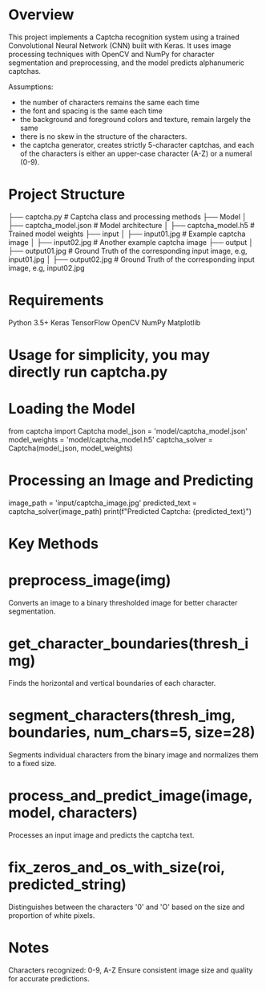# Overview

This project implements a Captcha recognition system using a trained Convolutional Neural Network (CNN) built with Keras. It uses image processing techniques with OpenCV and NumPy for character segmentation and preprocessing, and the model predicts alphanumeric captchas.

Assumptions: 
- the number of characters remains the same each time
- the font and spacing is the same each time
- the background and foreground colors and texture, remain largely the same
- there is no skew in the structure of the characters.
- the captcha generator, creates strictly 5-character captchas, and each of the characters is either an upper-case character (A-Z) or a numeral (0-9).

# Project Structure
├── captcha.py              # Captcha class and processing methods
├── Model
│   ├── captcha_model.json      # Model architecture
│   ├── captcha_model.h5        # Trained model weights
├── input
│   ├── input01.jpg             # Example captcha image
│   ├── input02.jpg             # Another example captcha image
├── output
│   ├── output01.jpg             # Ground Truth of the corresponding input image, e.g, input01.jpg
│   ├── output02.jpg             # Ground Truth of the corresponding input image, e.g, input02.jpg

# Requirements

Python 3.5+
Keras
TensorFlow
OpenCV
NumPy
Matplotlib


# Usage for simplicity, you may directly run captcha.py

# Loading the Model

from captcha import Captcha
model_json = 'model/captcha_model.json'
model_weights = 'model/captcha_model.h5'
captcha_solver = Captcha(model_json, model_weights)

# Processing an Image and Predicting
image_path = 'input/captcha_image.jpg'
predicted_text = captcha_solver(image_path)
print(f"Predicted Captcha: {predicted_text}")

# Key Methods

# preprocess_image(img)
Converts an image to a binary thresholded image for better character segmentation.

# get_character_boundaries(thresh_img)
Finds the horizontal and vertical boundaries of each character.

# segment_characters(thresh_img, boundaries, num_chars=5, size=28)
Segments individual characters from the binary image and normalizes them to a fixed size.

# process_and_predict_image(image, model, characters)
Processes an input image and predicts the captcha text.

# fix_zeros_and_os_with_size(roi, predicted_string)
Distinguishes between the characters '0' and 'O' based on the size and proportion of white pixels.

# Notes
Characters recognized: 0-9, A-Z
Ensure consistent image size and quality for accurate predictions.
